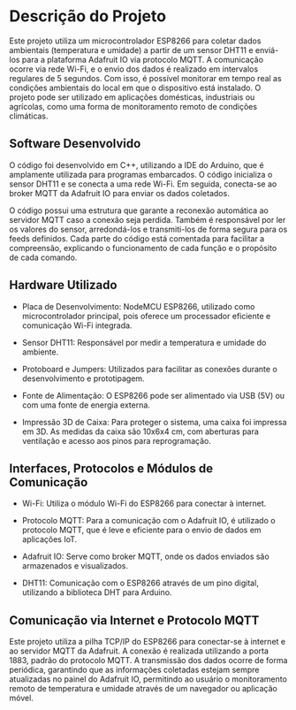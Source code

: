 # Descrição do Projeto

Este projeto utiliza um microcontrolador ESP8266 para coletar dados ambientais (temperatura e umidade) a partir de um sensor DHT11 e enviá-los para a plataforma Adafruit IO via protocolo MQTT. A comunicação ocorre via rede Wi-Fi, e o envio dos dados é realizado em intervalos regulares de 5 segundos. Com isso, é possível monitorar em tempo real as condições ambientais do local em que o dispositivo está instalado. O projeto pode ser utilizado em aplicações domésticas, industriais ou agrícolas, como uma forma de monitoramento remoto de condições climáticas.

## Software Desenvolvido

O código foi desenvolvido em C++, utilizando a IDE do Arduino, que é amplamente utilizada para programas embarcados. O código inicializa o sensor DHT11 e se conecta a uma rede Wi-Fi. Em seguida, conecta-se ao broker MQTT da Adafruit IO para enviar os dados coletados.

O código possui uma estrutura que garante a reconexão automática ao servidor MQTT caso a conexão seja perdida. Também é responsável por ler os valores do sensor, arredondá-los e transmiti-los de forma segura para os feeds definidos. Cada parte do código está comentada para facilitar a compreensão, explicando o funcionamento de cada função e o propósito de cada comando.

## Hardware Utilizado

- Placa de Desenvolvimento: NodeMCU ESP8266, utilizado como microcontrolador principal, pois oferece um processador eficiente e comunicação Wi-Fi integrada.

- Sensor DHT11: Responsável por medir a temperatura e umidade do ambiente.

- Protoboard e Jumpers: Utilizados para facilitar as conexões durante o desenvolvimento e prototipagem.

- Fonte de Alimentação: O ESP8266 pode ser alimentado via USB (5V) ou com uma fonte de energia externa.

- Impressão 3D de Caixa: Para proteger o sistema, uma caixa foi impressa em 3D. As medidas da caixa são 10x6x4 cm, com aberturas para ventilação e acesso aos pinos para reprogramação.

## Interfaces, Protocolos e Módulos de Comunicação

- Wi-Fi: Utiliza o módulo Wi-Fi do ESP8266 para conectar à internet.

- Protocolo MQTT: Para a comunicação com o Adafruit IO, é utilizado o protocolo MQTT, que é leve e eficiente para o envio de dados em aplicações IoT.

- Adafruit IO: Serve como broker MQTT, onde os dados enviados são armazenados e visualizados.

- DHT11: Comunicação com o ESP8266 através de um pino digital, utilizando a biblioteca DHT para Arduino.

## Comunicação via Internet e Protocolo MQTT

Este projeto utiliza a pilha TCP/IP do ESP8266 para conectar-se à internet e ao servidor MQTT da Adafruit. A conexão é realizada utilizando a porta 1883, padrão do protocolo MQTT. A transmissão dos dados ocorre de forma periódica, garantindo que as informações coletadas estejam sempre atualizadas no painel do Adafruit IO, permitindo ao usuário o monitoramento remoto de temperatura e umidade através de um navegador ou aplicação móvel.


